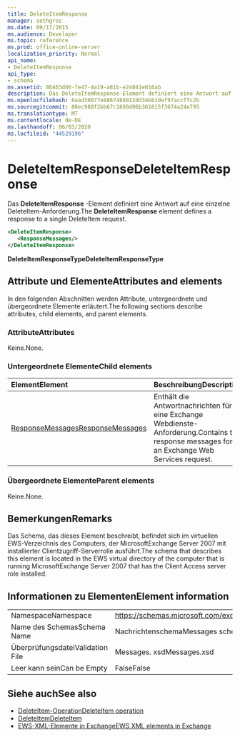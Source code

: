 ```yaml
---
title: DeleteItemResponse
manager: sethgros
ms.date: 09/17/2015
ms.audience: Developer
ms.topic: reference
ms.prod: office-online-server
localization_priority: Normal
api_name:
- DeleteItemResponse
api_type:
- schema
ms.assetid: 86463d66-fe47-4a19-a81b-e24841e816ab
description: Das DeleteItemResponse-Element definiert eine Antwort auf eine einzelne DeleteItem-Anforderung.
ms.openlocfilehash: 6aad30077e8867486012dd34bb1def97accffc2b
ms.sourcegitcommit: 88ec988f2bb67c1866d06b361615f3674a24e795
ms.translationtype: MT
ms.contentlocale: de-DE
ms.lasthandoff: 06/03/2020
ms.locfileid: "44529196"
---
```

# <a name="deleteitemresponse"></a><span data-ttu-id="1ae10-103">DeleteItemResponse</span><span class="sxs-lookup"><span data-stu-id="1ae10-103">DeleteItemResponse</span></span>

<span data-ttu-id="1ae10-104">Das **DeleteItemResponse** -Element definiert eine Antwort auf eine einzelne DeleteItem-Anforderung.</span><span class="sxs-lookup"><span data-stu-id="1ae10-104">The **DeleteItemResponse** element defines a response to a single DeleteItem request.</span></span> 
  
```xml
<DeleteItemResponse>
   <ResponseMessages/>
</DeleteItemResponse>
```

 <span data-ttu-id="1ae10-105">**DeleteItemResponseType**</span><span class="sxs-lookup"><span data-stu-id="1ae10-105">**DeleteItemResponseType**</span></span>
## <a name="attributes-and-elements"></a><span data-ttu-id="1ae10-106">Attribute und Elemente</span><span class="sxs-lookup"><span data-stu-id="1ae10-106">Attributes and elements</span></span>

<span data-ttu-id="1ae10-107">In den folgenden Abschnitten werden Attribute, untergeordnete und übergeordnete Elemente erläutert.</span><span class="sxs-lookup"><span data-stu-id="1ae10-107">The following sections describe attributes, child elements, and parent elements.</span></span>
  
### <a name="attributes"></a><span data-ttu-id="1ae10-108">Attribute</span><span class="sxs-lookup"><span data-stu-id="1ae10-108">Attributes</span></span>

<span data-ttu-id="1ae10-109">Keine.</span><span class="sxs-lookup"><span data-stu-id="1ae10-109">None.</span></span>
  
### <a name="child-elements"></a><span data-ttu-id="1ae10-110">Untergeordnete Elemente</span><span class="sxs-lookup"><span data-stu-id="1ae10-110">Child elements</span></span>

|<span data-ttu-id="1ae10-111">**Element**</span><span class="sxs-lookup"><span data-stu-id="1ae10-111">**Element**</span></span>|<span data-ttu-id="1ae10-112">**Beschreibung**</span><span class="sxs-lookup"><span data-stu-id="1ae10-112">**Description**</span></span>|
|:-----|:-----|
|[<span data-ttu-id="1ae10-113">ResponseMessages</span><span class="sxs-lookup"><span data-stu-id="1ae10-113">ResponseMessages</span></span>](responsemessages.md) <br/> |<span data-ttu-id="1ae10-114">Enthält die Antwortnachrichten für eine Exchange Webdienste-Anforderung.</span><span class="sxs-lookup"><span data-stu-id="1ae10-114">Contains the response messages for an Exchange Web Services request.</span></span>  <br/> |
   
### <a name="parent-elements"></a><span data-ttu-id="1ae10-115">Übergeordnete Elemente</span><span class="sxs-lookup"><span data-stu-id="1ae10-115">Parent elements</span></span>

<span data-ttu-id="1ae10-116">Keine.</span><span class="sxs-lookup"><span data-stu-id="1ae10-116">None.</span></span>
  
## <a name="remarks"></a><span data-ttu-id="1ae10-117">Bemerkungen</span><span class="sxs-lookup"><span data-stu-id="1ae10-117">Remarks</span></span>

<span data-ttu-id="1ae10-118">Das Schema, das dieses Element beschreibt, befindet sich im virtuellen EWS-Verzeichnis des Computers, der MicrosoftExchange Server 2007 mit installierter Clientzugriff-Serverrolle ausführt.</span><span class="sxs-lookup"><span data-stu-id="1ae10-118">The schema that describes this element is located in the EWS virtual directory of the computer that is running MicrosoftExchange Server 2007 that has the Client Access server role installed.</span></span>
  
## <a name="element-information"></a><span data-ttu-id="1ae10-119">Informationen zu Elementen</span><span class="sxs-lookup"><span data-stu-id="1ae10-119">Element information</span></span>

|||
|:-----|:-----|
|<span data-ttu-id="1ae10-120">Namespace</span><span class="sxs-lookup"><span data-stu-id="1ae10-120">Namespace</span></span>  <br/> |https://schemas.microsoft.com/exchange/services/2006/messages  <br/> |
|<span data-ttu-id="1ae10-121">Name des Schemas</span><span class="sxs-lookup"><span data-stu-id="1ae10-121">Schema Name</span></span>  <br/> |<span data-ttu-id="1ae10-122">Nachrichtenschema</span><span class="sxs-lookup"><span data-stu-id="1ae10-122">Messages schema</span></span>  <br/> |
|<span data-ttu-id="1ae10-123">Überprüfungsdatei</span><span class="sxs-lookup"><span data-stu-id="1ae10-123">Validation File</span></span>  <br/> |<span data-ttu-id="1ae10-124">Messages. xsd</span><span class="sxs-lookup"><span data-stu-id="1ae10-124">Messages.xsd</span></span>  <br/> |
|<span data-ttu-id="1ae10-125">Leer kann sein</span><span class="sxs-lookup"><span data-stu-id="1ae10-125">Can be Empty</span></span>  <br/> |<span data-ttu-id="1ae10-126">False</span><span class="sxs-lookup"><span data-stu-id="1ae10-126">False</span></span>  <br/> |
   
## <a name="see-also"></a><span data-ttu-id="1ae10-127">Siehe auch</span><span class="sxs-lookup"><span data-stu-id="1ae10-127">See also</span></span>

- [<span data-ttu-id="1ae10-128">DeleteItem-Operation</span><span class="sxs-lookup"><span data-stu-id="1ae10-128">DeleteItem operation</span></span>](deleteitem-operation.md)  
- [<span data-ttu-id="1ae10-129">DeleteItem</span><span class="sxs-lookup"><span data-stu-id="1ae10-129">DeleteItem</span></span>](deleteitem.md)
- [<span data-ttu-id="1ae10-130">EWS-XML-Elemente in Exchange</span><span class="sxs-lookup"><span data-stu-id="1ae10-130">EWS XML elements in Exchange</span></span>](ews-xml-elements-in-exchange.md)

